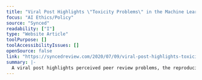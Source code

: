 ```yaml
---
title: "Viral Post Highlights \"Toxicity Problems\" in the Machine Learning Community"
focus: "AI Ethics/Policy"
source: "Synced"
readability: ["I"]
type: "Website Article"
toolPurpose: []
toolAccessibilityIssues: []
openSource: false
link: "https://syncedreview.com/2020/07/09/viral-post-highlights-toxicity-problems-in-the-machine-learning-community/"
summary: |-
  A viral post highlights perceived peer review problems, the reproducibility crisis, and ethics and diversity issues in the machine learning community.
---
```



